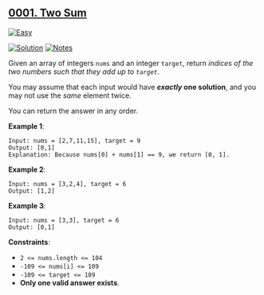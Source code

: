 ## [0001. Two Sum](https://leetcode.com/problems/two-sum/description/)

[![Easy](https://img.shields.io/badge/Difficulty:%20Easy-4eb247)](https://leetcode.com/problemset/?difficulty=EASY)

[![Solution](https://img.shields.io/badge/Solution:%20JavaScript-F7DF1E)](./solution.js)
[![Notes](https://img.shields.io/badge/Reflection%20&%20Notes-grey)](./NOTES.md)

Given an array of integers `nums` and an integer `target`, return _indices of the two numbers such that they add up to `target`_.

You may assume that each input would have **_exactly_ one solution**, and you may not use the _same_ element twice.

You can return the answer in any order.

**Example 1**:

```
Input: nums = [2,7,11,15], target = 9
Output: [0,1]
Explanation: Because nums[0] + nums[1] == 9, we return [0, 1].
```

**Example 2**:

```
Input: nums = [3,2,4], target = 6
Output: [1,2]
```

**Example 3**:

```
Input: nums = [3,3], target = 6
Output: [0,1]
```

**Constraints**:

- `2 <= nums.length <= 104`
- `-109 <= nums[i] <= 109`
- `-109 <= target <= 109`
- **Only one valid answer exists**.
